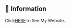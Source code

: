 ## 🚨 Information
Click[HERE](https://aliakbarshahriyari-dp.github.io/Techworld/index.html)To See My Website..